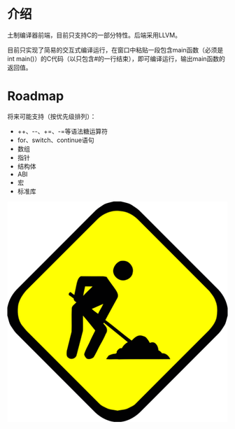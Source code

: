 # 介绍

土制编译器前端，目前只支持C的一部分特性。后端采用LLVM。

目前只实现了简易的交互式编译运行，在窗口中粘贴一段包含main函数（必须是int main()）的C代码（以只包含#的一行结束），即可编译运行，输出main函数的返回值。

# Roadmap

将来可能支持（按优先级排列）：
- ++、--、+=、-=等语法糖运算符
- for、switch、continue语句
- 数组
- 指针
- 结构体
- ABI
- 宏
- 标准库


![construction](https://github.com/zhongjn/Ngc/blob/master/UnderConstruction.png)
